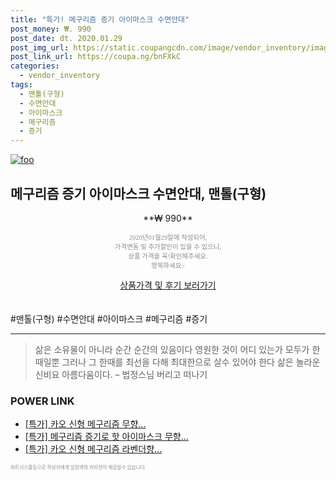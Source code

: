 ```yaml
--- 
title: "특가! 메구리즘 증기 아이마스크 수면안대" 
post_money: ₩. 990 
post_date: dt. 2020.01.29 
post_img_url: https://static.coupangcdn.com/image/vendor_inventory/images/2016/09/28/11/1/a13a052d-267d-4d0e-9f2e-97314c28b1f8.jpg 
post_link_url: https://coupa.ng/bnFXkC 
categories: 
  - vendor_inventory 
tags: 
  - 맨톨(구형) 
  - 수면안대 
  - 아이마스크 
  - 메구리즘 
  - 증기 
--- 
```

[![foo](https://static.coupangcdn.com/image/vendor_inventory/images/2016/09/28/11/1/a13a052d-267d-4d0e-9f2e-97314c28b1f8.jpg)](https://coupa.ng/bnFXkC) 

## 메구리즘 증기 아이마스크 수면안대, 맨톨(구형) 
<p style="text-align: center;">**₩ 990**</p> 
<p style="text-align: center;"><span style="color: #898c8f; font-family: Georgia,Times,serif; font-size: 0.75em;">2020년01월29일에 작성되어, <br>가격변동 및 추가할인이 있을 수 있으니,<br> 상품 가격을 꼭!확인해주세요.<br>행복하세요~</span> 
</p>	 
<div markdown="0" style="text-align: center;"><a href="https://coupa.ng/bnFXkC" class="btn btn--success">상품가격 및 후기 보러가기</a></div> 
<br><br> 
  #맨톨(구형) #수면안대 #아이마스크 #메구리즘 #증기 
<hr> 

> 삶은 소유물이 아니라 순간 순간의 있음이다 영원한 것이 어디 있는가 모두가 한때일뿐 그러나 그 한때를 최선을 다해 최대한으로 살수 있어야 한다 삶은 놀라운 신비요 아름다움이다. – 법정스님 버리고 떠나기 


### POWER LINK

* <a href="https://blog.naver.com/santokki14/221789743741" target="_blank">[특가] 카오 신형 메구리즘 무향...</a>
* <a href="https://blog.naver.com/sakai111/221789638244" target="_blank">[특가] 메구리즘 증기로 핫 아이마스크 무향...</a>
* <a href="https://blog.naver.com/santokki14/221789388280" target="_blank">[특가] 카오 신형 메구리즘 라벤더향...</a>

<span style="color: #898c8f; font-family: Georgia,Times,serif; font-size: 0.55em;">파트너스활동으로 작성자에게 일정액의 커미션이 제공될수 있습니다.</span> 
